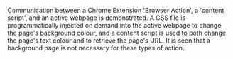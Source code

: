 Communication between a Chrome Extension 'Browser Action', a 'content script', and an active webpage is demonstrated.  A CSS file is programmatically injected on demand into the 
active webpage to change the page's background colour, and a content script is used to both change the page's text colour and to retrieve the page's URL.  It is seen that a background page is not necessary for these types of action.
